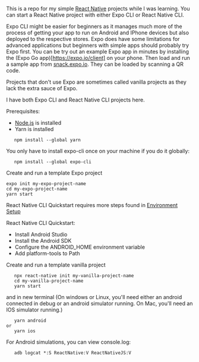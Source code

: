 This is a repo for my simple [React Native](https://reactnative.dev/) projects while I was learning. You can start a React Native project with either Expo CLI or React Native CLI. 

Expo CLI might be easier for beginners as it manages much more of the process of getting your app to run on Android and IPhone devices but also deployed to the respective stores. Expo does have some limitations for advanced applications but beginners with simple apps should probably try Expo first. You can be try out an example Expo app in minutes by installing the (Expo Go app)[https://expo.io/client] on your phone. Then load and run a sample app from [snack.expo.io](https://snack.expo.io/). They can be loaded by scanning a QR code.  

Projects that don't use Expo are sometimes called vanilla projects as they lack the extra sauce of Expo. 

I have both Expo CLI and React Native CLI projects here. 

Prerequisites:
* [Node.js](https://nodejs.org/en/download/) is installed
* Yarn is installed
```
   npm install --global yarn
```

You only have to install expo-cli once on your machine if you do it globally:
```
   npm install --global expo-cli
```
Create and run a template Expo project
```
expo init my-expo-project-name
cd my-expo-project-name
yarn start 
```

React Native CLI Quickstart requires more steps found in [Environment Setup](https://reactnative.dev/docs/environment-setup)

React Native CLI Quickstart:
* Install Android Studio
* Install the Android SDK
* Configure the ANDROID_HOME environment variable
* Add platform-tools to Path

Create and run a template vanilla project
```
   npx react-native init my-vanilla-project-name
   cd my-vanilla-project-name 
   yarn start 
```
and in new terminal (On windows or Linux, you'll need either an android connected in debug or an android simulator running. On Mac, you'll need an IOS simulator running.)
```
   yarn android   
or
   yarn ios
```


For Android simulations, you can view console.log:
```
   adb logcat *:S ReactNative:V ReactNativeJS:V
```